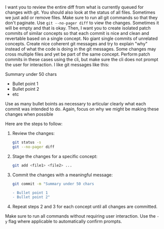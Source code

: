 I want you to review the entire diff from what is currently queued for changes with git. You should also look at the status of all files. Sometimes we just add or remove files. Make sure to run all git commands so that they don't paginate. Use `git --no-pager diff` to view the changes. Sometimes it will be empty and that is okay. Then, I want you to create isolated patch commits of similar concepts so that each commit is nice and clean and revertable based on a single concept. No giant single commits of unrelated concepts. Create nice coherent git messages and try to explain "why" instead of what the code is doing in the git messages. Some changes may cross multiple files and yet be part of the same concept. Perform patch commits in these cases using the cli, but make sure the cli does not prompt the user for interaction. I like git messages like this:

Summary under 50 chars

- Bullet point 1
- Bullet point 2
- etc

Use as many bullet boints as necessary to articular clearly what each commit was intended to do. Again, focus on why we might be making these changes when possible

Here are the steps to follow:

1. Review the changes:
    ```sh
    git status -s
    git --no-pager diff
    ```

2. Stage the changes for a specific concept:
    ```sh
    git add <file1> <file2> ...
    ```

3. Commit the changes with a meaningful message:
    ```sh
    git commit -m "Summary under 50 chars

    - Bullet point 1
    - Bullet point 2"
    ```

4. Repeat steps 2 and 3 for each concept until all changes are committed.

Make sure to run all commands without requiring user interaction. Use the `-y` flag where applicable to automatically confirm prompts.
